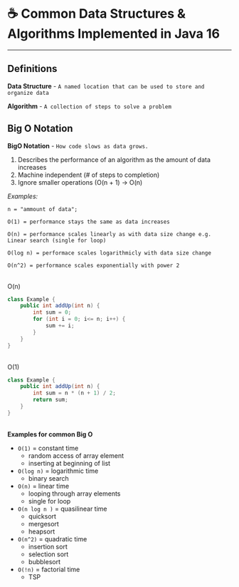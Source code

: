 # ☕ Common Data Structures & Algorithms Implemented in Java 16

---

## Definitions

**Data Structure** - `A named location that can be used to store and organize data`

**Algorithm** - `A collection of steps to solve a problem`


## Big O Notation

**BigO Notation** - `How code slows as data grows.`

1. Describes the performance of an algorithm as the amount of data increases
2. Machine independent (# of steps to completion)
3. Ignore smaller operations (O(n + 1) -> O(n)

*Examples:*
```
n = "ammount of data";

O(1) = performance stays the same as data increases

O(n) = performance scales linearly as with data size change e.g. Linear search (single for loop)

O(log n) = performace scales logarithmicly with data size change

O(n^2) = performance scales exponentially with power 2 
```
\
O(n)
```java
class Example {
    public int addUp(int n) {
        int sum = 0;
        for (int i = 0; i<= n; i++) {
            sum += i;
        }
    }
}
```
\
O(1)
```java
class Example {
    public int addUp(int n) {
        int sum = n * (n + 1) / 2; 
        return sum;
    }
}
```
\
**Examples for common Big O**

- `O(1)` = constant time
  - random access of array element
  - inserting at beginning of list
- `O(log n)` = logarithmic time
  - binary search
- `O(n)` = linear time
  - looping through array elements
  - single for loop
- `O(n log n )` = quasilinear time
  - quicksort
  - mergesort
  - heapsort
- `O(n^2)` = quadratic time
  - insertion sort
  - selection sort
  - bubblesort
- `O(!n)` = factorial time
  - TSP

